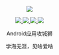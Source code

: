 <p align="center">
  <a href="https://github.com/Afauria">
    <img src="https://github-readme-stats.vercel.app/api?username=Afauria&count_private=true&show_icons=true&hide=contribs&include_all_commits=true&theme=vue" />
  </a>
</p>

<p align="center">
  <a href="https://blog.afauria.xyz/">
    <img src="https://img.shields.io/badge/📖%20博客地址-brightness.svg" />
  </a>
  <a href="https://blog.afauria.xyz/KnowledgeTree/">
    <img src="https://img.shields.io/badge/📖%20知识体系-brightness.svg" />
  </a>
  <a href="https://blog.afauria.xyz/collection/">
    <img src="https://img.shields.io/badge/🚀%20收藏夹-brightness.svg" />
  </a>
  </a>
  <a href="https://github.com/Afauria">
    <img src="https://komarev.com/ghpvc/?username=Afauria&color=brightgreen&label=👁%20Views" />
  </a>
</p>

<p align="center">Android应用攻城狮</p>

<p align="center">学海无涯，见啥爱啥</p>
